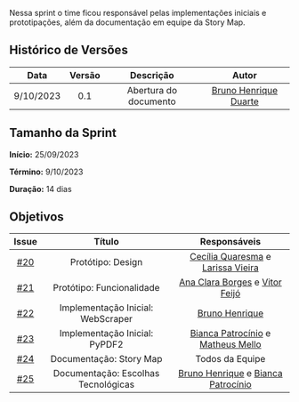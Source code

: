 Nessa sprint o time ficou responsável pelas implementações iniciais e prototipações, além da documentação em equipe da Story Map. 

## Histórico de Versões

|    Data    | Versão |       Descrição       |      Autor      |
| :--------: | :----: | :-------------------: | :-------------: |
| 9/10/2023 |  0.1   | Abertura do documento | [Bruno Henrique Duarte](https://github.com/bdebatata)|

## Tamanho da Sprint  

**Início:**  25/09/2023

**Término:** 9/10/2023

**Duração:** 14 dias

## Objetivos

|                          Issue                           |              Título               |                    Responsáveis                     |
| :------------------------------------------------------: | :-------------------------------: | :-------------------------------------------------: |
| [#20](https://github.com/unb-mds/2023-2-Squad08/issues/20)| Protótipo: Design| [Cecília Quaresma](https://github.com/cqcoding) e [Larissa Vieira](https://github.com/VieiraLaris)|
| [#21](https://github.com/unb-mds/2023-2-Squad08/issues/21)| Protótipo: Funcionalidade | [Ana Clara Borges](https://github.com/anabborges) e [Vitor Feijó](https://github.com/vitorfleonardo)|
| [#22](https://github.com/unb-mds/2023-2-Squad08/issues/22)| Implementação Inicial: WebScraper| [Bruno Henrique](https://github.com/bdebatata) |
| [#23](https://github.com/unb-mds/2023-2-Squad08/issues/23)| Implementação Inicial: PyPDF2| [Bianca Patrocínio](https://github.com/BiancaPatrocinio7) e [Matheus Mello](https://github.com/matheusbmello) |
| [#24](https://github.com/unb-mds/2023-2-Squad08/issues/24)| Documentação: Story Map | Todos da Equipe |
| [#25](https://github.com/unb-mds/2023-2-Squad08/issues/25)| Documentação: Escolhas Tecnológicas | [Bruno Henrique](https://github.com/bdebatata) e [Bianca Patrocínio](https://github.com/BiancaPatrocinio7) |